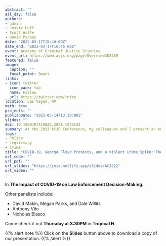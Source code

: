 ```yaml
---
abstract: ""
all_day: false
authors: 
- admin
- Jessie Huff
- Scott Wolfe
- David Pyrooz
date: "2022-03-17T15:40:00Z"
date_end: "2022-03-17T16:45:00Z"
event: Academy of Criminal Justice Sciences
event_url: https://www.acjs.org/page/Overview2022AM
featured: false
image:
  caption: ""
  focal_point: Smart
links:
- icon: twitter
  icon_pack: fab
  name: Follow
  url: https://twitter.com/jnixy
location: Las Vegas, NV
math: true
projects: ""
publishDate: "2022-03-14T13:30:00Z"
slides: ""
doi: 10.1080/07418825.2021.1933141
summary: At the 2022 ACJS Conference, my colleagues and I present an ongoing project on the relationship between police discretionary behaviors and crime in Denver.
tags: 
- Police
- Legitimacy
- Crime
title: "COVID-19, George Floyd Protests, and a Violent Crime Spike: The Denver Experience"
url_code: ""
url_pdf: ""
url_slides: "https://jnix.netlify.app/slides/ACJS22"
url_video: ""
---
```


In **The Impact of COVID-19 on Law Enforcement Decision-Making**.

Other panelists include:

- David Makin, Megan Parks, and Dale Willits
- Anthony Vito
- Nicholas Blasco

Come check it out **Thursday at 3:30PM** in **Tropical H**. 

{{% alert note %}}
Click on the **Slides** button above to download a copy of our presentation.
{{% /alert %}}
